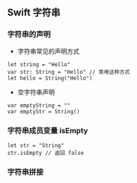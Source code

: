 ## Swift 字符串

### 字符串的声明
* 字符串常见的声明方式

```
let string = "Hello"
var str: String = "Hello" // 常用这种方式
let hello = String("Hello")
```

* 空字符串声明

```
var emptyString = ""
var emptyStr = String()
```

### 字符串成员变量 isEmpty

```
let str = "String"
str.isEmpty // 返回 false
```

### 字符串拼接

```

```